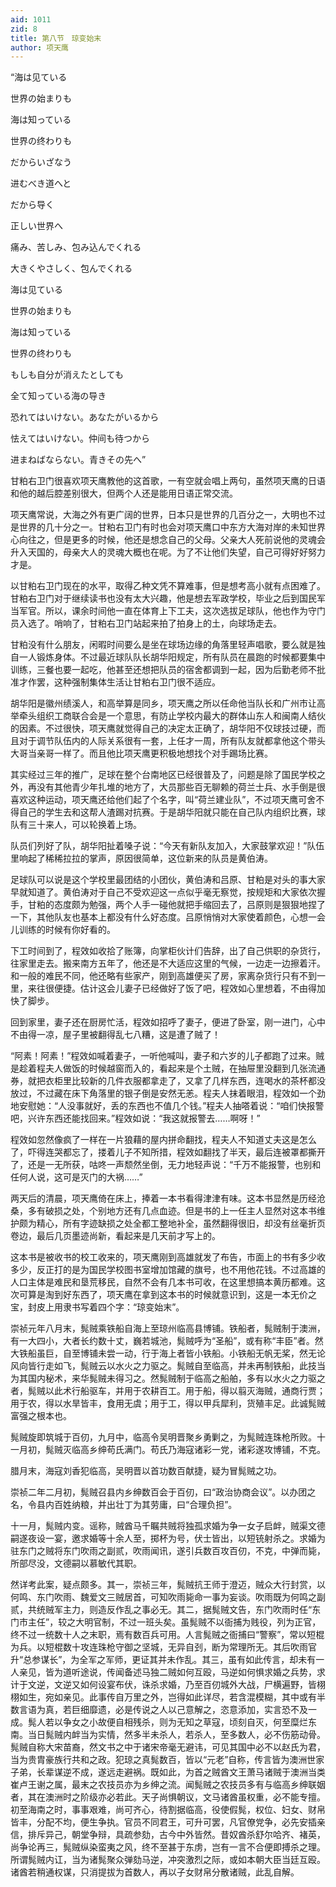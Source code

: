 ```yaml
---
aid: 1011
zid: 8
title: 第八节　琼变始末
author: 项天鹰
---
```


“海は见ている

世界の始まりも

海は知っている

世界の终わりも

だからいざなう

进むべき道へと

だから导く

正しい世界へ

痛み、苦しみ、包み込んでくれる

大きくやさしく、包んでくれる

海は见ている

世界の始まりも

海は知っている

世界の终わりも

もしも自分が消えたとしても

全て知っている海の导き

恐れてはいけない。あなたがいるから

怯えてはいけない。仲间も待つから

进まねばならない。青きその先へ”

甘粕右卫门很喜欢项天鹰教他的这首歌，一有空就会唱上两句，虽然项天鹰的日语和他的越后腔差别很大，但两个人还是能用日语正常交流。

项天鹰常说，大海之外有更广阔的世界，日本只是世界的几百分之一，大明也不过是世界的几十分之一。甘粕右卫门有时也会对项天鹰口中东方大海对岸的未知世界心向往之，但是更多的时候，他还是想念自己的父母。父亲大人死前说他的灵魂会升入天国的，母亲大人的灵魂大概也在呢。为了不让他们失望，自己可得好好努力才是。

以甘粕右卫门现在的水平，取得乙种文凭不算难事，但是想考高小就有点困难了。甘粕右卫门对于继续读书也没有太大兴趣，他是想去军政学校，毕业之后到国民军当军官。所以，课余时间他一直在体育上下工夫，这次选拔足球队，他也作为守门员入选了。哨响了，甘粕右卫门站起来拍了拍身上的土，向球场走去。

甘粕没有什么朋友，闲暇时间要么是坐在球场边缘的角落里轻声唱歌，要么就是独自一人锻炼身体。不过最近球队队长胡华阳规定，所有队员在晨跑的时候都要集中训练，三餐也要一起吃，他甚至还想把队员的宿舍都调到一起，因为后勤老师不批准才作罢，这种强制集体生活让甘粕右卫门很不适应。

胡华阳是徽州绩溪人，和高举算是同乡，项天鹰之所以任命他当队长和广州市让高举牵头组织工商联合会是一个意思，有防止学校内最大的群体山东人和闽南人结伙的因素。不过很快，项天鹰就觉得自己的决定太正确了，胡华阳不仅球技过硬，而且对于调节队伍内的人际关系很有一套，上任才一周，所有队友就都拿他这个带头大哥当亲哥一样了。而且他比项天鹰更积极地想找个对手踢场比赛。

其实经过三年的推广，足球在整个台南地区已经很普及了，问题是除了国民学校之外，再没有其他青少年扎堆的地方了，大员那些百无聊赖的荷兰士兵、水手倒是很喜欢这种运动，项天鹰还给他们起了个名字，叫“荷兰建业队”，不过项天鹰可舍不得自己的学生去和这帮人渣踢对抗赛。于是胡华阳就只能在自己队内组织比赛，球队有三十来人，可以轮换着上场。

队员们列好了队，胡华阳扯着嗓子说：“今天有新队友加入，大家鼓掌欢迎！”队伍里响起了稀稀拉拉的掌声，原因很简单，这位新来的队员是黄伯涛。

足球队可以说是这个学校里最团结的小团伙，黄伯涛和吕原、甘粕是对头的事大家早就知道了。黄伯涛对于自己不受欢迎这一点似乎毫无察觉，按规矩和大家依次握手，甘粕的态度颇为勉强，两个人手一碰他就把手缩回去了，吕原则是狠狠地捏了一下，其他队友也基本上都没有什么好态度。吕原悄悄对大家使着颜色，心想一会儿训练的时候有你好看的。

下工时间到了，程效如收拾了账簿，向掌柜伙计们告辞，出了自己供职的杂货行，往家里走去。搬来南方五年了，他还是不大适应这里的气候，一边走一边擦着汗。和一般的难民不同，他还略有些家产，刚到高雄便买了房，家离杂货行只有不到一里，来往很便捷。估计这会儿妻子已经做好了饭了吧，程效如心里想着，不由得加快了脚步。

回到家里，妻子还在厨房忙活，程效如招呼了妻子，便进了卧室，刚一进门，心中不由得一凉，屋子里被翻得乱七八糟，这是遭了贼了！

“阿素！阿素！”程效如喊着妻子，一听他喊叫，妻子和六岁的儿子都跑了过来。贼是趁着程夫人做饭的时候越窗而入的，看起来是个土贼，在抽屉里没翻到几张流通券，就把衣柜里比较新的几件衣服都拿走了，又拿了几样东西，连喝水的茶杯都没放过，不过藏在床下角落里的银子倒是安然无恙。程夫人抹着眼泪，程效如一个劲地安慰她：“人没事就好，丢的东西也不值几个钱。”程夫人抽嗒着说：“咱们快报警吧，兴许东西还能找回来。”程效如说：“我这就报警去……啊呀！”

程效如忽然像疯了一样在一片狼藉的屋内拼命翻找，程夫人不知道丈夫这是怎么了，吓得连哭都忘了，搂着儿子不知所措，程效如翻找了半天，最后连被罩都撕开了，还是一无所获，咕咚一声颓然坐倒，无力地轻声说：“千万不能报警，也别和任何人说，这可是灭门的大祸……”

两天后的清晨，项天鹰倚在床上，捧着一本书看得津津有味。这本书显然是历经沧桑，多有破损之处，个别地方还有几点血迹。但是书的上一任主人显然对这本书维护颇为精心，所有字迹缺损之处全都工整地补全，虽然翻得很旧，却没有丝毫折页卷边，最后几页墨迹尚新，看起来是几天前才写上的。

这本书是被收书的校工收来的，项天鹰刚到高雄就发了布告，市面上的书有多少收多少，反正打的是为国民学校图书室增加馆藏的旗号，也不用他花钱。不过高雄的人口主体是难民和垦荒移民，自然不会有几本书可收，在这里想搞本黄历都难。这次可算是淘到好东西了，项天鹰在拿到这本书的时候就意识到，这是一本无价之宝，封皮上用隶书写着四个字：“琼变始末”。

崇祯元年八月末，髨贼乘铁船自海上至琼州临高县博铺。铁船者，髨贼制于澳洲，有一大四小，大者长约数十丈，巍若城池，髨贼呼为“圣船”，或有称“丰臣”者。然大铁船虽巨，自至博铺未尝一动，行于海上者皆小铁船。小铁船无帆无桨，然无论风向皆行走如飞，髨贼云以水火之力驱之。髨贼自至临高，并未再制铁船，此技当为其国内秘术，来华髨贼未得习之。然髨贼制于临高之船舶，多有以水火之力驱之者，髨贼以此术行船驱车，并用于农耕百工。用于船，得以翦灭海贼，通商行贾；用于农，得以水旱皆丰，食用无虞；用于工，得以甲兵犀利，货殖丰足。此诚髨贼富强之根本也。

髨贼旋即筑城于百仞，九月中，临高令吴明晋聚乡勇剿之，为髨贼连珠枪所败。十一月初，髨贼灭临高乡绅苟氏满门。苟氏乃海寇诸彩一党，诸彩遂攻博铺，不克。

腊月末，海寇刘香犯临高，吴明晋以首功数百献捷，疑为冒髨贼之功。

崇祯二年二月初，髨贼召县内乡绅数百会于百仞，曰“政治协商会议”。以办团之名，令县内百姓纳粮，并出壮丁为其劳庸，曰“合理负担”。

十一月，髨贼内变。谣称，贼酋马千瞩共贼将独孤求婚为争一女子启衅，贼渠文德嗣遂夜设一宴，邀求婚等十余人至，掷杯为号，伏士皆出，以短铳射杀之。求婚为驻东门之贼将东门吹雨之副贰，吹雨闻讯，遂引兵数百攻百仞，不克，中弹而毙，所部尽没，文德嗣以慕敏代其职。

然详考此案，疑点颇多。其一，崇祯三年，髨贼抗王师于澄迈，贼众大行封赏，以何鸣、东门吹雨、魏爱文三贼居首，可知吹雨毙命一事为妄谈。吹雨既为何鸣之副贰，共统贼军主力，则造反作乱之事必无。其二，据髨贼文告，东门吹雨时任“东门市主任”，较之大明官制，不过一班头矣。虽髨贼不以衙捕为贱役，列为正官，终不过一统数十人之末职，焉有数百兵可用。人言髨贼之衙捕曰“警察”，常以短棍为兵。以短棍数十攻连珠枪守御之坚城，无异自刭，断为常理所无。其后吹雨官升“总参谋长”，为全军之军师，更证其并未作乱。其三，虽有如此传言，却未有一人亲见，皆为道听途说，传闻备述马独二贼如何互殴，马逆如何惧求婚之兵势，求计于文逆，文逆又如何设宴布伏，诛杀求婚，乃至百仞城外大战，尸横遍野，皆栩栩如生，宛如亲见。此事传自万里之外，岂得如此详尽，若含混模糊，其中或有半数言语为真，若巨细靡遗，必是传说之人以己意解之，恣意添加，实言恐不及一成。髨人若以争女之小故便自相残杀，则为无知之草寇，顷刻自灭，何至糜烂东南。当日髨贼内衅当为实情，然多半未杀人，若杀人，至多数人，必不伤筋动骨。髨贼自称大宋苗裔，然文书之中于诸宋帝毫无避讳，可见其国中必不以赵氏为君，当为贵胄豪族行共和之政。犯琼之真髨数百，皆以“元老”自称，传言皆为澳洲世家子弟，长辈谋逆不成，遂远走避祸。既如此，为首之贼酋文王萧马诸贼于澳洲当类崔卢王谢之属，最末之农技员亦为乡绅之流。闻髨贼之农技员多有与临高乡绅联姻者，其在澳洲时之阶级亦必若此。天子尚惧朝议，文马诸酋虽权重，必不能专擅。初至海南之时，事事艰难，尚可齐心，待割据临高，役使假髨，权位、妇女、财帛皆丰，分配不均，便生争执。官员不同君王，可升可罢，凡官僚党争，必先安插亲信，排斥异己，朝堂争辩，具疏参劾，古今中外皆然。昔奴酋杀舒尔哈齐、褚英，尚争论再三，髨贼纵染蛮夷之风，终不至甚于东虏，岂有一言不合便即搏杀之理。所谓髨贼内讧，当为诸髨聚众弹劾马逆，冲突激烈之际，或如本朝大臣当廷互殴。诸酋若稍通权谋，只消提拔为首数人，再以子女财帛分散诸贼，此乱自解。

